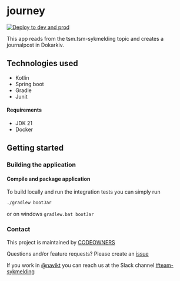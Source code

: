 # journey
[![Deploy to dev and prod](https://github.com/navikt/syk-dig-backend/actions/workflows/deploy.yml/badge.svg)](https://github.com/navikt/syk-dig-backend/actions/workflows/deploy.yml)

This app reads from the tsm.tsm-sykmelding topic and creates a journalpost in Dokarkiv.

## Technologies used
* Kotlin
* Spring boot
* Gradle
* Junit

#### Requirements

* JDK 21
* Docker
## Getting started
### Building the application
#### Compile and package application
To build locally and run the integration tests you can simply run
``` bash
./gradlew bootJar
```
or  on windows
`gradlew.bat bootJar`

### Contact

This project is maintained by [CODEOWNERS](CODEOWNERS)

Questions and/or feature requests? Please create an [issue](https://github.com/navikt/syk-dig-backend/issues)

If you work in [@navikt](https://github.com/navikt) you can reach us at the Slack
channel [#team-sykmelding](https://nav-it.slack.com/archives/CMA3XV997)